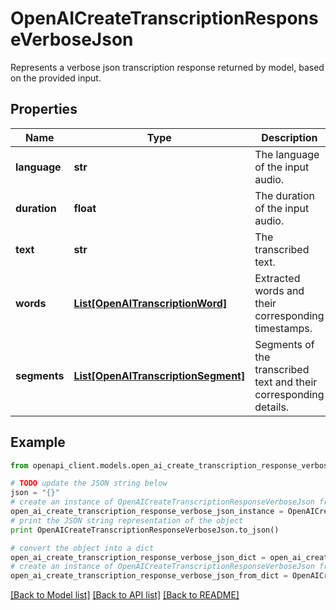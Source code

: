 # OpenAICreateTranscriptionResponseVerboseJson

Represents a verbose json transcription response returned by model, based on the provided input.

## Properties
Name | Type | Description | Notes
------------ | ------------- | ------------- | -------------
**language** | **str** | The language of the input audio. | 
**duration** | **float** | The duration of the input audio. | 
**text** | **str** | The transcribed text. | 
**words** | [**List[OpenAITranscriptionWord]**](OpenAITranscriptionWord.md) | Extracted words and their corresponding timestamps. | [optional] 
**segments** | [**List[OpenAITranscriptionSegment]**](OpenAITranscriptionSegment.md) | Segments of the transcribed text and their corresponding details. | [optional] 

## Example

```python
from openapi_client.models.open_ai_create_transcription_response_verbose_json import OpenAICreateTranscriptionResponseVerboseJson

# TODO update the JSON string below
json = "{}"
# create an instance of OpenAICreateTranscriptionResponseVerboseJson from a JSON string
open_ai_create_transcription_response_verbose_json_instance = OpenAICreateTranscriptionResponseVerboseJson.from_json(json)
# print the JSON string representation of the object
print OpenAICreateTranscriptionResponseVerboseJson.to_json()

# convert the object into a dict
open_ai_create_transcription_response_verbose_json_dict = open_ai_create_transcription_response_verbose_json_instance.to_dict()
# create an instance of OpenAICreateTranscriptionResponseVerboseJson from a dict
open_ai_create_transcription_response_verbose_json_from_dict = OpenAICreateTranscriptionResponseVerboseJson.from_dict(open_ai_create_transcription_response_verbose_json_dict)
```
[[Back to Model list]](../README.md#documentation-for-models) [[Back to API list]](../README.md#documentation-for-api-endpoints) [[Back to README]](../README.md)



